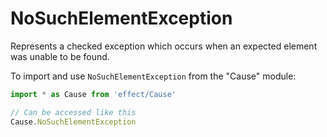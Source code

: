 # NoSuchElementException

Represents a checked exception which occurs when an expected element was
unable to be found.

To import and use `NoSuchElementException` from the "Cause" module:

```ts
import * as Cause from 'effect/Cause'

// Can be accessed like this
Cause.NoSuchElementException
```
